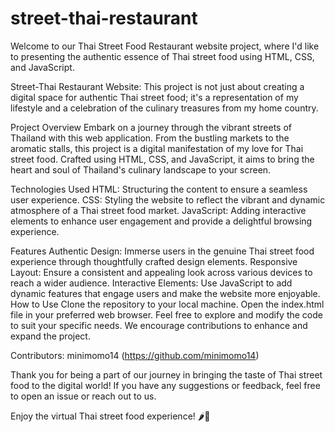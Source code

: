 # street-thai-restaurant
Welcome to our Thai Street Food Restaurant website project, where I'd like to presenting the authentic essence of Thai street food using HTML, CSS, and JavaScript.


Street-Thai Restaurant Website: 
This project is not just about creating a digital space for authentic Thai street food; it's a representation of my lifestyle and a celebration of the culinary treasures from my home country.

Project Overview
Embark on a journey through the vibrant streets of Thailand with this web application. From the bustling markets to the aromatic stalls, this project is a digital manifestation of my love for Thai street food. Crafted using HTML, CSS, and JavaScript, it aims to bring the heart and soul of Thailand's culinary landscape to your screen.

Technologies Used
HTML: Structuring the content to ensure a seamless user experience.
CSS: Styling the website to reflect the vibrant and dynamic atmosphere of a Thai street food market.
JavaScript: Adding interactive elements to enhance user engagement and provide a delightful browsing experience.

Features
Authentic Design: Immerse users in the genuine Thai street food experience through thoughtfully crafted design elements.
Responsive Layout: Ensure a consistent and appealing look across various devices to reach a wider audience.
Interactive Elements: Use JavaScript to add dynamic features that engage users and make the website more enjoyable.
How to Use
Clone the repository to your local machine.
Open the index.html file in your preferred web browser.
Feel free to explore and modify the code to suit your specific needs. We encourage contributions to enhance and expand the project.

Contributors: minimomo14 (https://github.com/minimomo14)


Thank you for being a part of our journey in bringing the taste of Thai street food to the digital world! If you have any suggestions or feedback, feel free to open an issue or reach out to us.

Enjoy the virtual Thai street food experience! 🌶🍜